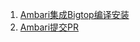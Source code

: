 1. [Ambari集成Bigtop编译安装](https://github.com/stdnt-xiao/ambari-learn/blob/main/Ambari%E9%9B%86%E6%88%90Bigtop%E7%BC%96%E8%AF%91%E5%AE%89%E8%A3%85.md)
2. [Ambari提交PR]()

